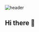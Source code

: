 ![header](https://capsule-render.vercel.app/api?type=wave&color=auto&height=300&section=header&text=yujeong's%20portfolio&fontSize=90)

## Hi there 👋

<!--
**dbwjd323/dbwjd323** is a ✨ _special_ ✨ repository because its `README.md` (this file) appears on your GitHub profile.

Here are some ideas to get you started:

- 🔭 I’m currently working on ...
- 🌱 I’m currently learning ...
- 👯 I’m looking to collaborate on ...
- 🤔 I’m looking for help with ...
- 💬 Ask me about ...
- 📫 How to reach me: ...
- 😄 Pronouns: ...
- ⚡ Fun fact: ...
-->
